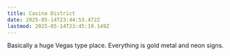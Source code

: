 ```yaml
---
title: Casino District
date: 2025-05-14T23:44:53.472Z
lastmod: 2025-05-14T23:45:19.149Z
---
```

Basically a huge Vegas type place. Everything is gold metal and neon signs.
